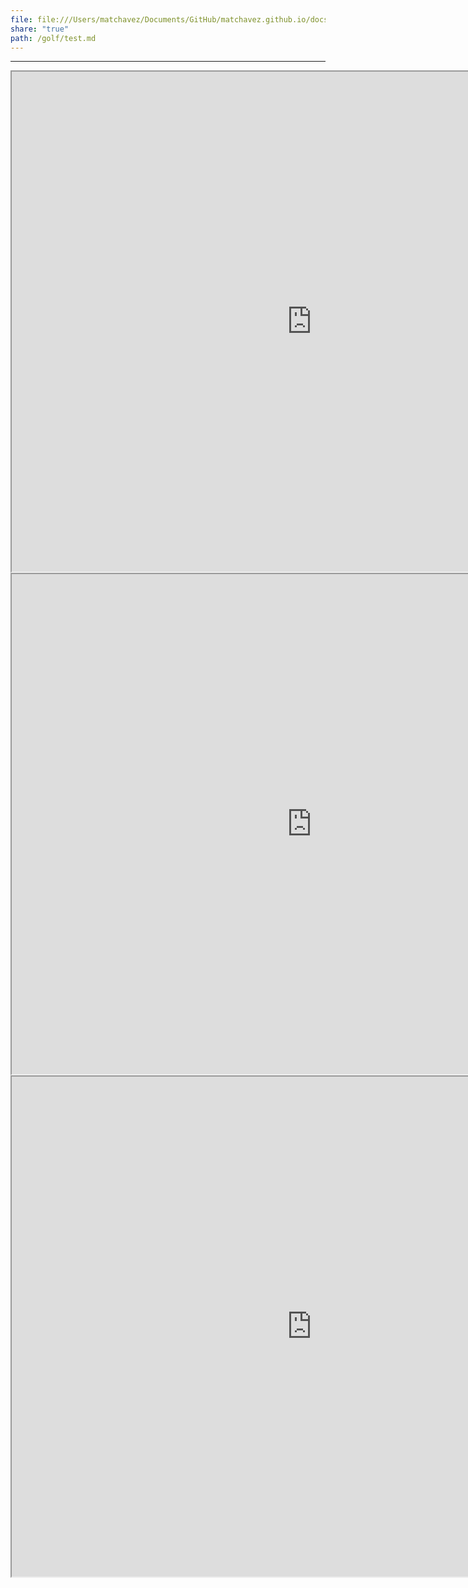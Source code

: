 ```yaml
---
file: file:///Users/matchavez/Documents/GitHub/matchavez.github.io/docs/golf/equipment.md
share: "true"
path: /golf/test.md
---
```

---

<iframe src="https://raw.githubusercontent.com/matchavez/matchavez.github.io/main/docs/golf/equipment.md" style="height:800px;width:960px;">
</iframe>


<iframe src="https://github.com/matchavez/matchavez.github.io/blob/main/docs/golf/equipment.md" style="height:800px;width:960px;">
</iframe>




<iframe src="https://matchavez.com/golf/equipment" style="height:800px;width:960px;"</iframe>
